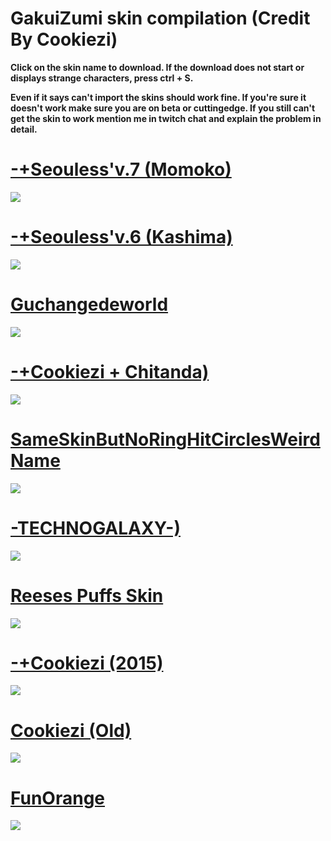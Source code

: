 # GakuiZumi skin compilation (Credit By Cookiezi)

**Click on the skin name to download. If the download does not start or displays strange characters, press ctrl + S.**

**Even if it says can't import the skins should work fine. If you're sure it doesn't work make sure you are on beta or cuttingedge. 
If you still can't get the skin to work mention me in twitch chat and explain the problem in detail.**

# [-+Seouless'v.7 (Momoko)](https://puu.sh/sIk7i/5e357bd59f.osk)
![](https://puu.sh/sIk2C/56d594ec16.jpg)

# [-+Seouless'v.6 (Kashima)](https://puu.sh/sIjtW/78c817e5d7.osk)
![](https://puu.sh/sIjt4/dba0dd5617.jpg)

# [Guchangedeworld](https://puu.sh/sIjCd/cb81ab8134.osk)
![](https://puu.sh/sIjAC/f471cecd15.jpg)

# [-+Cookiezi + Chitanda)](https://puu.sh/sIj3J/023629f951.osk)
![](https://puu.sh/sIj76/ddc7bfbea9.jpg)

# [SameSkinButNoRingHitCirclesWeirdName](https://puu.sh/sIihP/e7f6e92219.osk)
![](https://puu.sh/sIihC/6ce73f5dbe.jpg)

# [-TECHNOGALAXY-)](https://puu.sh/sIjSL/1c456d8d51.osk)
![](https://puu.sh/sIjQH/4b54e34acf.jpg)

# [Reeses Puffs Skin](https://puu.sh/sIi9y/f1fd9d7881.osk)
![](https://puu.sh/sIib0/7792a59443.jpg)

# [-+Cookiezi (2015)](https://puu.sh/sIfY6/011cd7168e.osk)
![](https://puu.sh/sIg63/5e6571db5f.jpg)

# [Cookiezi (Old)](https://puu.sh/sIjJY/f8e128cc47.osk)
![](https://puu.sh/sIjJW/93aeb0b72d.jpg)

# [FunOrange](https://puu.sh/sIjkf/70c8bf6e2b.osk)
![](https://puu.sh/sIjkE/764438bf78.jpg)